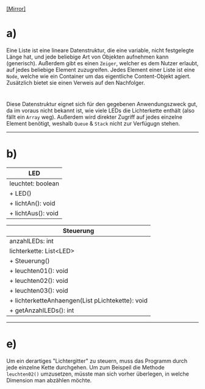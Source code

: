 [[Mirror]](https://gist.github.com/joseywoermann/ee4a2ac73afe6bbf5a3bf83309d262cd)

# a)

Eine Liste ist eine lineare Datenstruktur, die eine variable, nicht festgelegte Länge hat, und jede beliebige Art von Objekten aufnehmen kann (generisch). Außerdem gibt es einen `Zeiger`, welcher es dem Nutzer erlaubt, auf jedes beliebige Element zuzugreifen. Jedes Element einer Liste ist eine `Node`, welche wie ein Container um das eigentliche Content-Objekt agiert. Zusätzlich bietet sie einen Verweis auf den Nachfolger.

#

Diese Datenstruktur eignet sich für den gegebenen Anwendungszweck gut, da im voraus nicht bekannt ist, wie viele LEDs die Lichterkette enthält (also fällt ein `Array` weg). Außerdem wird direkter Zugriff auf jedes einzelne Element benötigt, weshalb `Queue` & `Stack` nicht zur Verfügugn stehen.

-----

# b)

| LED                |
|--------------------|
| leuchtet: boolean  |
| + LED()            |
| + lichtAn(): void  |
| + lichtAus(): void |


| Steuerung                                       |
|-------------------------------------------------|
| anzahlLEDs: int                                 |
| lichterkette: List\<LED\>                       |
| + Steuerung()                                   |
| + leuchten01(): void                            |
| + leuchten02(): void                            |
| + leuchten03(): void                            |
| + lichterketteAnhaengen(List pLichtekette): void|
| + getAnzahlLEDs(): int                          |

-----

# e)

Um ein derartiges "Lichtergitter" zu steuern, muss das Programm durch jede einzelne Kette durchgehen. Um zum Beispeil die Methode `leuchten02()` umzusetzen, müsste man sich vorher überlegen, in welche Dimension man abzählen möchte.
